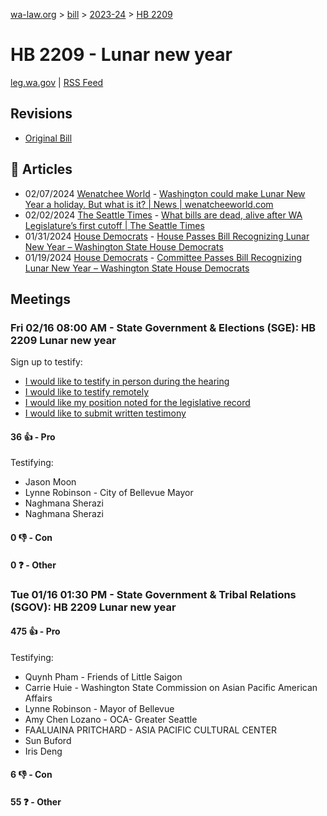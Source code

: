 [wa-law.org](/) > [bill](/bill/) > [2023-24](/bill/2023-24/) > [HB 2209](/bill/2023-24/hb/2209/)

# HB 2209 - Lunar new year
[leg.wa.gov](https://app.leg.wa.gov/billsummary?BillNumber=2209&Year=2023&Initiative=false) | [RSS Feed](./rss.xml)

## Revisions
* [Original Bill](1/)

## 📰 Articles
* 02/07/2024 [Wenatchee World](/org/wenatchee_world/) - [Washington could make Lunar New Year a holiday. But what is it? | News | wenatcheeworld.com](https://www.wenatcheeworld.com/news/washington-could-make-lunar-new-year-a-holiday-but-what-is-it/article_fbd33e6a-c5f9-11ee-9f53-df7961c1e6c9.html#:~:text=House%20Bill%202209)
* 02/02/2024 [The Seattle Times](/org/the_seattle_times/) - [What bills are dead, alive after WA Legislature’s first cutoff | The Seattle Times](https://www.seattletimes.com/seattle-news/politics/some-bills-die-after-first-wa-legislature-cutoff/#:~:text=House%20Bill%202209)
* 01/31/2024 [House Democrats](/org/house_democrats/) - [House Passes Bill Recognizing Lunar New Year – Washington State House Democrats](https://housedemocrats.wa.gov/blog/2024/01/31/house-passes-bill-recognizing-lunar-new-year-2/#:~:text=House%20Bill%202209)
* 01/19/2024 [House Democrats](/org/house_democrats/) - [Committee Passes Bill Recognizing Lunar New Year – Washington State House Democrats](https://housedemocrats.wa.gov/blog/2024/01/19/committee-passes-bill-recognizing-lunar-new-year/#:~:text=House%20Bill%202209)

## Meetings
### Fri 02/16 08:00 AM - State Government & Elections (SGE): HB 2209 Lunar new year
Sign up to testify:
* [I would like to testify in person during the hearing](https://app.leg.wa.gov/csi/Testifier/Add?chamber=House&mId=31949&aId=159097&caId=24032&tId=1)
* [I would like to testify remotely](https://app.leg.wa.gov/csi/Testifier/Add?chamber=House&mId=31949&aId=159097&caId=24032&tId=2)
* [I would like my position noted for the legislative record](https://app.leg.wa.gov/csi/Testifier/Add?chamber=House&mId=31949&aId=159097&caId=24032&tId=3)
* [I would like to submit written testimony](https://app.leg.wa.gov/csi/Testifier/Add?chamber=House&mId=31949&aId=159097&caId=24032&tId=4)

#### 36 👍 - Pro
Testifying:
* Jason Moon
* Lynne Robinson - City of Bellevue Mayor
* Naghmana Sherazi
* Naghmana Sherazi

#### 0 👎 - Con

#### 0 ❓ - Other

### Tue 01/16 01:30 PM - State Government & Tribal Relations (SGOV): HB 2209 Lunar new year
#### 475 👍 - Pro
Testifying:
* Quynh Pham - Friends of Little Saigon
* Carrie Huie - Washington State Commission on Asian Pacific American Affairs
* Lynne Robinson - Mayor of Bellevue
* Amy Chen Lozano - OCA- Greater Seattle
* FAALUAINA PRITCHARD - ASIA PACIFIC CULTURAL CENTER
* Sun Buford
* Iris Deng

#### 6 👎 - Con

#### 55 ❓ - Other
